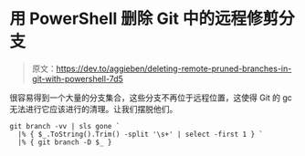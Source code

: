 # 用 PowerShell 删除 Git 中的远程修剪分支

> 原文：<https://dev.to/aggieben/deleting-remote-pruned-branches-in-git-with-powershell-7d5>

很容易得到一个大量的分支集合，这些分支不再位于远程位置，这使得 Git 的 gc 无法进行它应该进行的清理。让我们摆脱他们。

```
git branch -vv | sls gone `
  |% { $_.ToString().Trim() -split '\s+' | select -first 1 } `
  |% { git branch -D $_ } 
```